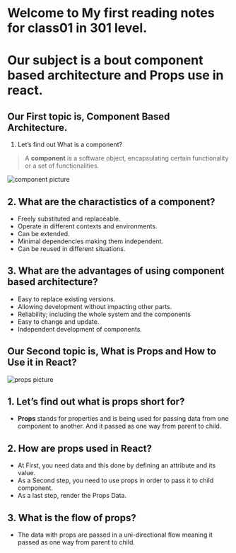 # Welcome to My first reading notes for class01 in 301 level.
# Our subject is a bout component based architecture and Props use in react.
## Our First topic is, Component Based Architecture.

1.	Let’s find out What is a component?
 > A **component** is a software object, encapsulating certain functionality or a set of functionalities.

![component picture](https://rubygarage.s3.amazonaws.com/uploads/article_image/file/1203/component-based-model.png)



## 2.	What are the charactistics of a component?

   -	Freely substituted and replaceable.
   -	Operate in different contexts and environments.
   -	Can be extended.
   -	Minimal dependencies making them independent.
   -	Can be reused in different situations.


## 3.	What are the advantages of using component based architecture?



   -	Easy to replace existing versions.
   -	Allowing development without impacting other parts.
   - 	Reliability; including the whole system and the components 
   -  	Easy to change and update.
   -	Independent development of components.



## Our Second topic is, What is Props and How to Use it in React?



![props picture](https://miro.medium.com/max/1138/1*27LtOtFyJe7MguQkNcZQjQ.png)




## 1.	Let’s find out what is props short for?
   - **Props** stands for properties and is being used for passing data from one component to another. And it passed as one way from parent to child.

## 2.	How are props used in React?
   -	At First,  you need data and this done by defining an attribute and its value.
   -	As a Second step, you need to use props in order to pass it to child component.
   -	As a last step,  render the Props Data.

## 3.	What is the flow of props?
   - The data with props are passed in a uni-directional flow meaning it passed as one way from parent to child.
